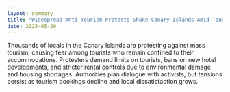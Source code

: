 ```yaml
---
layout: summary
title: "Widespread Anti-Tourism Protests Shake Canary Islands Amid Tourist Fear"
date: 2025-05-20
---
```


Thousands of locals in the Canary Islands are protesting against mass tourism, causing fear among tourists who remain confined to their accommodations. Protesters demand limits on tourists, bans on new hotel developments, and stricter rental controls due to environmental damage and housing shortages. Authorities plan dialogue with activists, but tensions persist as tourism bookings decline and local dissatisfaction grows.